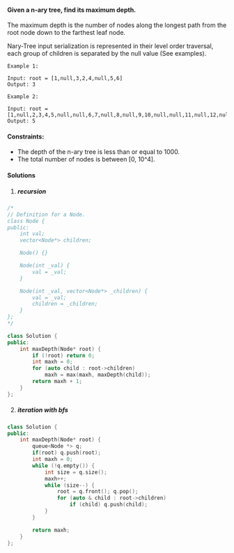 #### Given a n-ary tree, find its maximum depth.

The maximum depth is the number of nodes along the longest path from the root node down to the farthest leaf node.

Nary-Tree input serialization is represented in their level order traversal, each group of children is separated by the null value (See examples).

 

```
Example 1:

Input: root = [1,null,3,2,4,null,5,6]
Output: 3

Example 2:

Input: root = [1,null,2,3,4,5,null,null,6,7,null,8,null,9,10,null,null,11,null,12,null,13,null,null,14]
Output: 5
```

 

#### Constraints:

-    The depth of the n-ary tree is less than or equal to 1000.
-    The total number of nodes is between [0, 10^4].


#### Solutions

1. ##### recursion

```cpp
/*
// Definition for a Node.
class Node {
public:
    int val;
    vector<Node*> children;

    Node() {}

    Node(int _val) {
        val = _val;
    }

    Node(int _val, vector<Node*> _children) {
        val = _val;
        children = _children;
    }
};
*/

class Solution {
public:
    int maxDepth(Node* root) {
        if (!root) return 0;
        int maxh = 0;
        for (auto child : root->children)
            maxh = max(maxh, maxDepth(child));
        return maxh + 1;
    }
};
```


2. ##### iteration with bfs

```cpp
class Solution {
public:
    int maxDepth(Node* root) {
        queue<Node *> q;
        if(root) q.push(root);
        int maxh = 0;
        while (!q.empty()) {
            int size = q.size();
            maxh++;
            while (size--) {
                root = q.front(); q.pop();
                for (auto & child : root->children)
                    if (child) q.push(child);
            }
        }

        return maxh;
    }
};
```